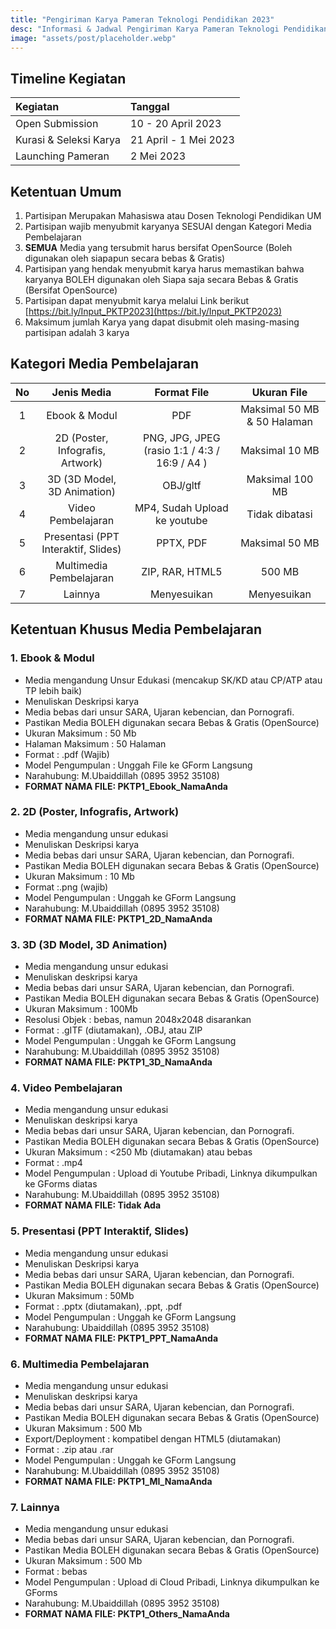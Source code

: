 ```yaml
---
title: "Pengiriman Karya Pameran Teknologi Pendidikan 2023"
desc: "Informasi & Jadwal Pengiriman Karya Pameran Teknologi Pendidikan 2023"
image: "assets/post/placeholder.webp"
---
```


## Timeline Kegiatan

| Kegiatan               | Tanggal               |
| :--------------------- | :-------------------- |
| Open Submission        | 10 - 20 April 2023    |
| Kurasi & Seleksi Karya | 21 April - 1 Mei 2023 |
| Launching Pameran      | 2 Mei 2023            |

## Ketentuan Umum

1. Partisipan Merupakan Mahasiswa atau Dosen Teknologi Pendidikan UM
2. Partisipan wajib menyubmit karyanya SESUAI dengan Kategori Media Pembelajaran
3. **SEMUA** Media yang tersubmit harus bersifat OpenSource (Boleh digunakan oleh siapapun secara bebas & Gratis)
4. Partisipan yang hendak menyubmit karya harus memastikan bahwa karyanya BOLEH digunakan oleh Siapa saja secara Bebas & Gratis (Bersifat OpenSource)
5. Partisipan dapat menyubmit karya melalui Link berikut [https://bit.ly/Input_PKTP2023](https://bit.ly/Input_PKTP2023)
6. Maksimum jumlah Karya yang dapat disubmit oleh masing-masing partisipan adalah 3 karya

## Kategori Media Pembelajaran

| No  |             Jenis Media             |                  Format File                  |         Ukuran File         |
| :-: | :---------------------------------: | :-------------------------------------------: | :-------------------------: |
|  1  |            Ebook & Modul            |                      PDF                      | Maksimal 50 MB & 50 Halaman |
|  2  |  2D (Poster, Infografis, Artwork)   | PNG, JPG, JPEG (rasio 1:1 / 4:3 / 16:9 / A4 ) |       Maksimal 10 MB        |
|  3  |     3D (3D Model, 3D Animation)     |                   OBJ/gltf                    |       Maksimal 100 MB       |
|  4  |         Video Pembelajaran          |         MP4, Sudah Upload ke youtube          |       Tidak dibatasi        |
|  5  | Presentasi (PPT Interaktif, Slides) |                   PPTX, PDF                   |       Maksimal 50 MB        |
|  6  |       Multimedia Pembelajaran       |                ZIP, RAR, HTML5                |           500 MB            |
|  7  |               Lainnya               |                  Menyesuikan                  |         Menyesuikan         |

## Ketentuan Khusus Media Pembelajaran

### 1. Ebook & Modul

- Media mengandung Unsur Edukasi (mencakup SK/KD atau CP/ATP atau TP lebih baik)
- Menuliskan Deskripsi karya
- Media bebas dari unsur SARA, Ujaran kebencian, dan Pornografi.
- Pastikan Media BOLEH digunakan secara Bebas & Gratis (OpenSource)
- Ukuran Maksimum : 50 Mb
- Halaman Maksimum : 50 Halaman
- Format : .pdf (Wajib)
- Model Pengumpulan : Unggah File ke GForm Langsung
- Narahubung: M.Ubaiddillah (0895 3952 35108)
- **FORMAT NAMA FILE: PKTP1_Ebook_NamaAnda**

### 2. 2D (Poster, Infografis, Artwork)

- Media mengandung unsur edukasi
- Menuliskan Deskripsi karya
- Media bebas dari unsur SARA, Ujaran kebencian, dan Pornografi.
- Pastikan Media BOLEH digunakan secara Bebas & Gratis (OpenSource)
- Ukuran Maksimum : 10 Mb
- Format :.png (wajib)
- Model Pengumpulan : Unggah ke GForm Langsung
- Narahubung: M.Ubaiddillah (0895 3952 35108)
- **FORMAT NAMA FILE: PKTP1_2D_NamaAnda**

### 3. 3D (3D Model, 3D Animation)

- Media mengandung unsur edukasi
- Menuliskan deskripsi karya
- Media bebas dari unsur SARA, Ujaran kebencian, dan Pornografi.
- Pastikan Media BOLEH digunakan secara Bebas & Gratis (OpenSource)
- Ukuran Maksimum : 100Mb
- Resolusi Objek : bebas, namun 2048x2048 disarankan
- Format : .gITF (diutamakan), .OBJ, atau ZIP
- Model Pengumpulan : Unggah ke GForm Langsung
- Narahubung: M.Ubaiddillah (0895 3952 35108)
- **FORMAT NAMA FILE: PKTP1_3D_NamaAnda**

### 4. Video Pembelajaran

- Media mengandung unsur edukasi
- Menuliskan deskripsi karya
- Media bebas dari unsur SARA, Ujaran kebencian, dan Pornografi.
- Pastikan Media BOLEH digunakan secara Bebas & Gratis (OpenSource)
- Ukuran Maksimum : <250 Mb (diutamakan) atau bebas
- Format : .mp4
- Model Pengumpulan : Upload di Youtube Pribadi, Linknya dikumpulkan ke GForms diatas
- Narahubung: M.Ubaiddillah (0895 3952 35108)
- **FORMAT NAMA FILE: Tidak Ada**

### 5. Presentasi (PPT Interaktif, Slides)

- Media mengandung unsur edukasi
- Menuliskan Deskripsi karya
- Media bebas dari unsur SARA, Ujaran kebencian, dan Pornografi.
- Pastikan Media BOLEH digunakan secara Bebas & Gratis (OpenSource)
- Ukuran Maksimum : 50Mb
- Format : .pptx (diutamakan), .ppt, .pdf
- Model Pengumpulan : Unggah ke GForm Langsung
- Narahubung: Ubaiddillah (0895 3952 35108)
- **FORMAT NAMA FILE: PKTP1_PPT_NamaAnda**

### 6. Multimedia Pembelajaran

- Media mengandung unsur edukasi
- Menuliskan deskripsi karya
- Media bebas dari unsur SARA, Ujaran kebencian, dan Pornografi.
- Pastikan Media BOLEH digunakan secara Bebas & Gratis (OpenSource)
- Ukuran Maksimum : 500 Mb
- Export/Deployment : kompatibel dengan HTML5 (diutamakan)
- Format : .zip atau .rar
- Model Pengumpulan : Unggah ke GForm Langsung
- Narahubung: M.Ubaiddillah (0895 3952 35108)
- **FORMAT NAMA FILE: PKTP1_MI_NamaAnda**

### 7. Lainnya

- Media mengandung unsur edukasi
- Media bebas dari unsur SARA, Ujaran kebencian, dan Pornografi.
- Pastikan Media BOLEH digunakan secara Bebas & Gratis (OpenSource)
- Ukuran Maksimum : 500 Mb
- Format : bebas
- Model Pengumpulan : Upload di Cloud Pribadi, Linknya dikumpulkan ke GForms
- Narahubung: M.Ubaiddillah (0895 3952 35108)
- **FORMAT NAMA FILE: PKTP1_Others_NamaAnda**
